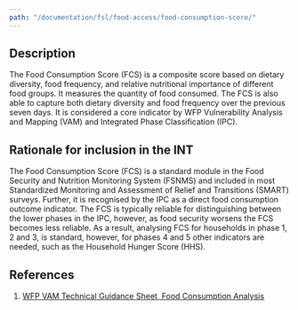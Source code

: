 ```yaml
---
path: "/documentation/fsl/food-access/food-consumption-score/"
---
```


## Description

The Food Consumption Score (FCS) is a composite score based on dietary diversity, food frequency, and relative nutritional importance of different food groups. It measures the quantity of food consumed. The FCS is also able to capture both dietary diversity and food frequency over the previous seven days. It is considered a core indicator by WFP Vulnerability Analysis and Mapping (VAM) and Integrated Phase Classification (IPC).

## Rationale for inclusion in the INT

The Food Consumption Score (FCS) is a standard module in the Food Security and Nutrition Monitoring System (FSNMS) and included in most Standardized Monitoring and Assessment of Relief and Transitions (SMART) surveys. Further, it is recognised by the IPC as a direct food consumption outcome indicator. The FCS is typically reliable for distinguishing between the lower phases in the IPC, however, as food security worsens the FCS becomes less reliable. As a result, analysing FCS for households in phase 1, 2 and 3, is standard, however, for phases 4 and 5 other indicators are needed, such as the Household Hunger Score (HHS).

## References

1. [WFP VAM Technical Guidance Sheet, Food Consumption Analysis](https://fscluster.org/sites/default/files/documents/WFP%20FCS%20Guideline%20%281%29.pdf)
